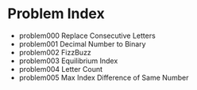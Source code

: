 # Problem Index

- problem000 Replace Consecutive Letters
- problem001 Decimal Number to Binary
- problem002 FizzBuzz
- problem003 Equilibrium Index
- problem004 Letter Count
- problem005 Max Index Difference of Same Number
